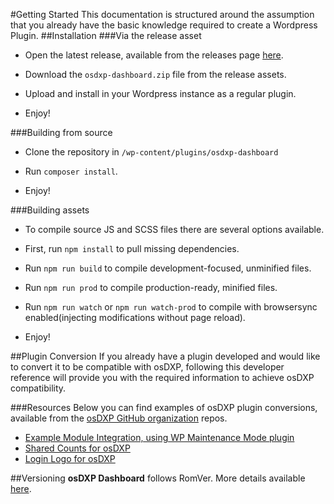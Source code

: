 #Getting Started
This documentation is structured around the assumption that you already have the basic knowledge required to create a Wordpress Plugin.
##Installation
###Via the release asset

 * Open the latest release, available from the releases page [here](https://github.com/osDXP/osdxp-dashboard/releases).

 * Download the `osdxp-dashboard.zip` file from the release assets.

 * Upload and install in your Wordpress instance as a regular plugin.

 * Enjoy!

###Building from source

 * Clone the repository in `/wp-content/plugins/osdxp-dashboard`

 * Run `composer install`.

 * Enjoy!

###Building assets

 * To compile source JS and SCSS files there are several options available.

 * First, run `npm install` to pull missing dependencies.

 * Run `npm run build` to compile development-focused, unminified files.

 * Run `npm run prod` to compile production-ready, minified files.

 * Run `npm run watch` or `npm run watch-prod` to compile with browsersync enabled(injecting modifications without page reload).

 * Enjoy!

##Plugin Conversion
If you already have a plugin developed and would like to convert it to be compatible with osDXP, following this developer reference will provide you with the required information to achieve osDXP compatibility.

###Resources
Below you can find examples of osDXP plugin conversions, available from the [osDXP GitHub organization](https://github.com/osDXP) repos.

 * [Example Module Integration, using WP Maintenance Mode plugin](https://github.com/osDXP/example-module-integration)
 * [Shared Counts for osDXP](https://github.com/osDXP/osdxp-shared-counts)
 * [Login Logo for osDXP](https://github.com/osDXP/osdxp-login-logo)

##Versioning
**osDXP Dashboard** follows RomVer. More details available [here](http://blog.legacyteam.info/2015/12/romver-romantic-versioning/).